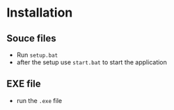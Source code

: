 # Installation

## Souce files
- Run `setup.bat`
- after the setup use `start.bat` to start the application

## EXE file
- run the `.exe` file